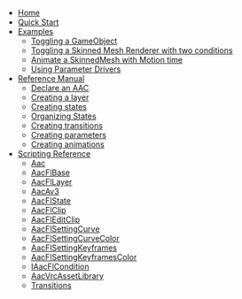 <!-- docs/_sidebar.md -->

* [Home](/)
* [Quick Start](QUICKSTART.md)
* [Examples]()
    * [Toggling a GameObject](EXAMPLES/TOGGLE.md)
    * [Toggling a Skinned Mesh Renderer with two conditions](EXAMPLES/TOGGLESMR.md)
    * [Animate a SkinnedMesh with Motion time](EXAMPLES/ANIMMOTIONTIME.md)
    * [Using Parameter Drivers](EXAMPLES/PARAMDRIVERS.md)
* [Reference Manual]()
    * [Declare an AAC](REFERENCE/DECLAREAAC.md)
    * [Creating a layer](REFERENCE/CREATELAYERS.md)
    * [Creating states](REFERENCE/CREATESTATES.md)
    * [Organizing States](REFERENCE/ORGANIZATION.md)
    * [Creating transitions](REFERENCE/CREATETRANSITIONS.md)
    * [Creating parameters](REFERENCE/CREATEPARAMS.md)
    * [Creating animations](REFERENCE/CREATEANIMS.md)
* [Scripting Reference]()
    * [Aac](SCRIPTING%20REFERENCE/Aac.md)
    * [AacFlBase](SCRIPTING%20REFERENCE/AacFlBase.md)
    * [AacFlLayer](SCRIPTING%20REFERENCE/AacFlLayer.md)
    * [AacAv3](SCRIPTING%20REFERENCE/AacAv3.md)
    * [AacFlState](SCRIPTING%20REFERENCE/AacFlState.md)
    * [AacFlClip](SCRIPTING%20REFERENCE/AacFlClip.md)
    * [AacFlEditClip](SCRIPTING%20REFERENCE/AacFlEditClip.md)
    * [AacFlSettingCurve](SCRIPTING%20REFERENCE/AacFlSettingCurve.md)
    * [AacFlSettingCurveColor](SCRIPTING%20REFERENCE/AacFlSettingCurveColor.md)
    * [AacFlSettingKeyframes](SCRIPTING%20REFERENCE/AacFlSettingKeyframes.md)
    * [AacFlSettingKeyframesColor](SCRIPTING%20REFERENCE/AacFlSettingKeyframesColor.md)
    * [IAacFlCondition](SCRIPTING%20REFERENCE/IAacFlCondition.md)
    * [AacVrcAssetLibrary](SCRIPTING%20REFERENCE/AacVrcAssetLibrary.md)
    * [Transitions](SCRIPTING%20REFERENCE/Transitions.md)
<!-- * [Old Readme](READMEOLD.md) -->
